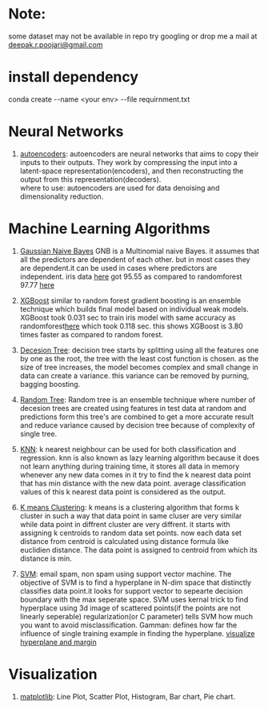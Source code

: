 # Note: 
some dataset may not be available in repo try googling or drop me a mail at deepak.r.poojari@gmail.com

# install dependency 
conda create --name \<your env\> --file requirnment.txt

# Neural Networks

1. [autoencoders](https://github.com/deepak6446/machine-learning/blob/master/DEEP_AUTOENCODERS/Untitled.ipynb): autoencoders are neural networks that aims to copy their inputs to their outputs. They work by compressing the input into a latent-space representation(encoders), and then reconstructing the output from this representation(decoders). <br>
where to use: autoencoders are used for data denoising and dimensionality reduction.

# Machine Learning Algorithms

1. [Gaussian Naive Bayes](https://github.com/deepak6446/machine-learning/blob/master/NAIVE_BAYES/Untitled.ipynb)
GNB is a Multinomial naive Bayes. it assumes that all the predictors are dependent of each other. but in most cases they are dependent.it can be used in cases where predictors are independent.
iris data [here](https://github.com/deepak6446/machine-learning/blob/master/NAIVE_BAYES/Untitled.ipynb) got 95.55 as compared to randomforest 97.77 [here](https://github.com/deepak6446/machine-learning/blob/master/radom_forest/irisDataset%20random%20forest.ipynb)

2. [XGBoost](https://github.com/deepak6446/machine-learning/blob/master/XGBoost/Untitled.ipynb)
similar to random forest gradient boosting is an ensemble technique which builds final model based on individual weak models.
XGBoost took  0.031 sec to train iris model with same accuracy as randomforest[here](https://github.com/deepak6446/machine-learning/blob/master/radom_forest/irisDataset%20random%20forest.ipynb) which took 0.118 sec.
this shows XGBoost is 3.80 times faster as compared to random forest.

3. [Decesion Tree](https://github.com/deepak6446/machine-learning/blob/master/decision_tree_%20loan_processing/Untitled.ipynb): decision tree starts by splitting using all the features one by one as the root, the tree with the least cost function is chosen. as the size of tree increases, the model becomes complex and small change in data can create a variance. this variance can be removed by purning, bagging boosting. 

4. [Random Tree](https://github.com/deepak6446/machine-learning/blob/master/random_forest/irisDataset%20random%20forest.ipynb): Random tree is an ensemble technique where number of decesion trees are created using features in test data at random and predictions form this tree's are combined to get a more accurate result and reduce variance caused by decision tree because of complexity of single tree.

5. [KNN](https://github.com/deepak6446/machine-learning/tree/master/KNN_Algorithm): k nearest neighbour can be used for both classification and regression. knn is also known as lazy learning algorithm because it does not learn anything during training time, it stores all data in memory whenever any new data comes in it try to find the k nearest data point that has min distance with the new data point. average classification values of this k nearest data point is considered as the output.

6. [K means Clustering](https://github.com/deepak6446/machine-learning/blob/master/K_MEANS_CLUSTERING/titanic%20dataset.ipynb): k means is a clustering algorithm that forms k cluster in such a way that data point in same cluser are very similar while data point in diffrent cluster are very diffrent. it starts with assigning k centroids to random data set points. now each data set distance from centroid is calculated using distance formula like euclidien distance. The data point is assigned to centroid from which its distance is min.

7. [SVM](https://github.com/deepak6446/machine-learning/blob/master/SVM/spam%20non%20spam%20using%20svm.ipynb): email spam, non spam using support vector machine. The objective of SVM is to find a hyperplane in N-dim space that distinctly classifies data point.it looks for support vector to sepearte decision boundary with the max seperate space.
SVM uses kernal trick to find hyperplace using 3d image of scattered points(if the points are not linearly seperable)
regularization(or C parameter) tells SVM how much you want to avoid misclassification.
Gamman: defines how far the influence of single training example in finding the hyperplane.
[visualize hyperplane and margin](https://github.com/deepak6446/machine-learning/blob/master/support_vector_machine_supervised/blobDataset.ipynb)

# Visualization
1. [matplotlib](https://github.com/deepak6446/machine-learning/blob/master/VISUALIZATION/visualization.ipynb): Line Plot, Scatter Plot, Histogram, Bar chart, Pie chart.
